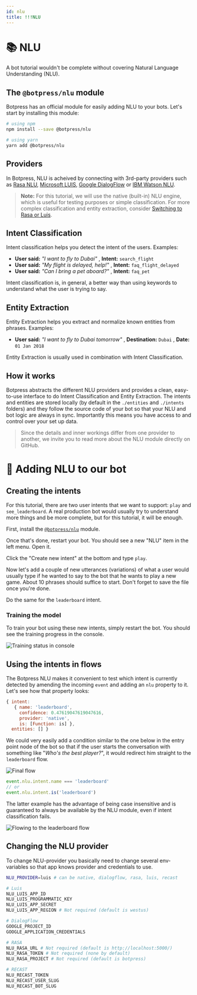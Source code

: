 ```yaml
---
id: nlu
title: !!!NLU
---
```


# 📚 NLU

A bot tutorial wouldn't be complete without covering Natural Language Understanding (NLU).

## The `@botpress/nlu` module

Botpress has an official module for easily adding NLU to your bots. Let's start by installing this module:

```bash
# using npm
npm install --save @botpress/nlu

# using yarn
yarn add @botpress/nlu
```

## Providers

In Botpress, NLU is acheived by connecting with 3rd-party providers such as [Rasa NLU](http://nlu.rasa.ai), [Microsoft LUIS](https://www.luis.ai/), [Google DialogFlow](dialogflow.com) or [IBM Watson NLU](https://www.ibm.com/watson/services/natural-language-understanding/).

> **Note:** For this tutorial, we will use the native (built-in) NLU engine, which is useful for testing purposes or simple classification. For more complex classification and entity extraction, consider [Switching to Rasa or Luis](https://github.com/botpress/botpress/tree/master/packages/functionals/botpress-nlu).

## Intent Classification

Intent classification helps you detect the intent of the users. Examples:

- **User said:** _"I want to fly to Dubai"_ , **Intent:** `search_flight`
- **User said:** _"My flight is delayed, help!"_ , **Intent:** `faq_flight_delayed`
- **User said:** _"Can I bring a pet aboard?"_ , **Intent:** `faq_pet`

Intent classification is, in general, a better way than using keywords to understand what the user is trying to say.

## Entity Extraction

Entity Extraction helps you extract and normalize known entities from phrases. Examples:

- **User said:** _"I want to fly to Dubai tomorrow"_ , **Destination:** `Dubai` , **Date:** `01 Jan 2018`

Entity Extraction is usually used in combination with Intent Classification.

## How it works

Botpress abstracts the different NLU providers and provides a clean, easy-to-use interface to do Intent Classification and Entity Extraction. The intents and entities are stored locally (by default in the `./entities` and `./intents` folders) and they follow the source code of your bot so that your NLU and bot logic are always in sync. Importantly this means you have access to and control over your set up data.

> Since the details and inner workings differ from one provider to another, we invite you to read more about the NLU module directly on GitHub.

# 🔨 Adding NLU to our bot

## Creating the intents

For this tutorial, there are two user intents that we want to support: `play` and `see_leaderboard`. A real production bot would usually try to understand more things and be more complete, but for this tutorial, it will be enough.

First, install the [`@botpress/nlu`](https://github.com/botpress/botpress/tree/master/packages/functionals/botpress-nlu) module.

Once that's done, restart your bot. You should see a new "NLU" item in the left menu. Open it.

Click the "Create new intent" at the bottom and type `play`.

Now let's add a couple of new utterances (variations) of what a user would usually type if he wanted to say to the bot that he wants to play a new game. About 10 phrases should suffice to start. Don't forget to save the file once you're done.

Do the same for the `leaderboard` intent.

### Training the model

To train your bot using these new intents, simply restart the bot. You should see the training progress in the console.

![Training status in console](assets/nluConsole.jpg)

## Using the intents in flows

The Botpress NLU makes it convenient to test which intent is currently detected by amending the incoming `event` and adding an `nlu` property to it. Let's see how that property looks:

```js
{ intent:
   { name: 'leaderboard',
     confidence: 0.47619047619047616,
     provider: 'native',
     is: [Function: is] },
  entities: [] }
```

We could very easily add a condition similar to the one below in the entry point node of the bot so that if the user starts the conversation with something like "_Who's the best player?_", it would redirect him straight to the `leaderboard` flow.

![Final flow](assets/nluFlow.jpg)

```js
event.nlu.intent.name === 'leaderboard'
// or
event.nlu.intent.is('leaderboard')
```

The latter example has the advantage of being case insensitive and is guaranteed to always be available by the NLU module, even if intent classification fails.

![Flowing to the leaderboard flow](assets/nluLeaderboard.jpg)

## Changing the NLU provider

To change NLU-provider you basically need to change several env-variables so that app knows provider and credentials to use.

```bash
NLU_PROVIDER=luis # can be native, dialogflow, rasa, luis, recast

# Luis
NLU_LUIS_APP_ID
NLU_LUIS_PROGRAMMATIC_KEY
NLU_LUIS_APP_SECRET
NLU_LUIS_APP_REGION # Not required (default is westus)

# DialogFlow
GOOGLE_PROJECT_ID
GOOGLE_APPLICATION_CREDENTIALS

# RASA
NLU_RASA_URL # Not required (default is http://localhost:5000/)
NLU_RASA_TOKEN # Not required (none by default)
NLU_RASA_PROJECT # Not required (default is botpress)

# RECAST
NLU_RECAST_TOKEN
NLU_RECAST_USER_SLUG
NLU_RECAST_BOT_SLUG
```
